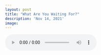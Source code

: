 ```yaml
---
layout: post
title: "What Are You Waiting For?"
description: 'Nov 14, 2021'
image:
---
```


<audio controls preload="metadata">
  <source src="https://docs.google.com/uc?export=open&id=1nNcF4dsQHlfqnOCNKIGJOYegffjI27ZG" type="audio/mp3">
Your browser does not support the audio element.
</audio>
